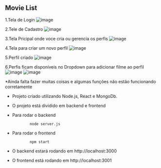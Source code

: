 <h2>Movie List</h2>

1.Tela de Login
![image](https://github.com/emanuellyfernandes/MovieList/assets/96790607/d359f9bb-8d51-4a27-b579-e366c88bb1fa)

2.Tele de Cadastro
![image](https://github.com/emanuellyfernandes/MovieList/assets/96790607/3ec16c2d-f28a-46c0-8625-1d86b2f06154)

3.Tela Pricipal onde voce cria ou gerencia os perfis 
![image](https://github.com/emanuellyfernandes/MovieList/assets/96790607/c7ceceb7-c088-448f-adb6-dd32a874cb59)

4.Tela para criar um novo perfil
![image](https://github.com/emanuellyfernandes/MovieList/assets/96790607/4da3cce2-3a7e-4f08-8aa1-19d63cf46dc5)

5.Perfil criado
![image](https://github.com/emanuellyfernandes/MovieList/assets/96790607/9e31c2b2-047e-4058-b880-a1ae1347ed2b)

6.Perfis ficam disponíveis no Dropdown para adicionar filme ao perfil
![image](https://github.com/emanuellyfernandes/MovieList/assets/96790607/479abcdc-15d4-432b-befa-266851007902)
![image](https://github.com/emanuellyfernandes/MovieList/assets/96790607/149eba52-05d9-42ce-a3b7-3fb39d380a8a)


*Ainda falta fazer muitas coisas e algumas funções não estão funcionando corretamente



* Projeto criado utilizando Node.js, React e MongoDb.
* O projeto está dividido em backend e frontend
* Para rodar o backend
  
              node server.js
  
* Para rodar o frontend
  
              npm start

  
* O backend estará rodando em http://localhost:3000

* O frontend está rodando em http://localhost:3001


